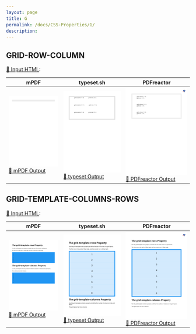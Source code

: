 ```yaml
---
layout: page
title: G
permalink: /docs/CSS-Properties/G/
description: 
---
```




## GRID-ROW-COLUMN

[📄 Input HTML](/html/CSS%20Properties/G/grid-row-column.html):

| mPDF | typeset.sh | PDFreactor |
|---------|---------|---------|
| ![mPDF Preview](mpdf__html_CSS_Properties_G_grid-row-column.html.png) [📕 mPDF Output](mpdf__html_CSS_Properties_G_grid-row-column.html.pdf) | ![typeset Preview](typeset__html_CSS_Properties_G_grid-row-column.html.png) [📕 typeset Output](typeset__html_CSS_Properties_G_grid-row-column.html.pdf) | ![PDFreactor Preview](pdfreactor__html_CSS_Properties_G_grid-row-column.html.png) [📕 PDFreactor Output](pdfreactor__html_CSS_Properties_G_grid-row-column.html.pdf)

## GRID-TEMPLATE-COLUMNS-ROWS

[📄 Input HTML](/html/CSS%20Properties/G/grid-template-columns-rows.html):

| mPDF | typeset.sh | PDFreactor |
|---------|---------|---------|
| ![mPDF Preview](mpdf__html_CSS_Properties_G_grid-template-columns-rows.html.png) [📕 mPDF Output](mpdf__html_CSS_Properties_G_grid-template-columns-rows.html.pdf) | ![typeset Preview](typeset__html_CSS_Properties_G_grid-template-columns-rows.html.png) [📕 typeset Output](typeset__html_CSS_Properties_G_grid-template-columns-rows.html.pdf) | ![PDFreactor Preview](pdfreactor__html_CSS_Properties_G_grid-template-columns-rows.html.png) [📕 PDFreactor Output](pdfreactor__html_CSS_Properties_G_grid-template-columns-rows.html.pdf)


